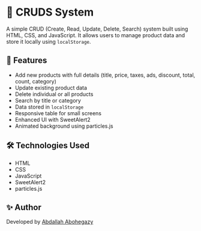 # 📝 CRUDS System

A simple CRUD (Create, Read, Update, Delete, Search) system built using HTML, CSS, and JavaScript. It allows users to manage product data and store it locally using `localStorage`.

## 🚀 Features

- Add new products with full details (title, price, taxes, ads, discount, total, count, category)
- Update existing product data
- Delete individual or all products
- Search by title or category
- Data stored in `localStorage`
- Responsive table for small screens
- Enhanced UI with SweetAlert2
- Animated background using particles.js

## 🛠️ Technologies Used

- HTML
- CSS
- JavaScript
- SweetAlert2
- particles.js

## ✨ Author

Developed by [Abdallah Abohegazy](https://github.com/Abdallahabohegazy)
